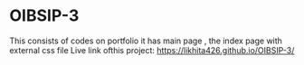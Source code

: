 # OIBSIP-3
This consists of codes on portfolio
it has main page , the index page with external css file
Live link ofthis project: https://likhita426.github.io/OIBSIP-3/
